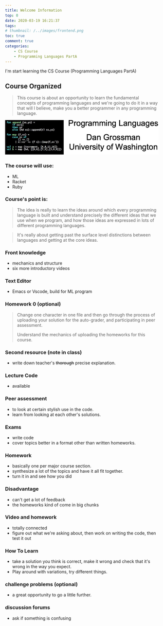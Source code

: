 ```yaml
---
title: Welcome Information
top: 0
date: 2020-03-19 16:21:37
tags:
# thumbnail: /../images/frontend.png
toc: true
comment: true
categories:
    - CS Course
    - Programming Languages PartA
---
```


I'm start learning the CS Course (Programming Languages PartA)

## Course Organized

> This course is about an opportunity to learn the fundamental concepts of programming languages and we're going to do it in a way that will I believe, make you a better programmer in any programming language.

<!-- more -->

![introduction](/../images/Programming-Languages-PartA/welcome1.png)

### The course will use:

-   ML
-   Racket
-   Ruby

### Course's point is:

> The idea is really to learn the ideas around which every programming language is built and understand precisely the different ideas that we use when we program, and how those ideas are expressed in lots of different programming languages.

> It's really about getting past the surface level distinctions between languages and getting at the core ideas.

### Front knowledge

-   mechanics and structure
-   six more introductory videos

### Text Editor

-   Emacs or Vscode, build for ML program

### Homework 0 (optional)

> Change one character in one file and then go through the process of uploading your solution for the auto-grader, and participating in peer assessment.
>
> Understand the mechanics of uploading the homeworks for this course.

### Second resource (note in class)

-   write down teacher's ~~thorough~~ precise explanation.

### Lecture Code

-   available

### Peer assessment

-   to look at certain stylish use in the code.
-   learn from looking at each other's solutions.

### Exams

-   write code
-   cover topics better in a format other than written homeworks.

### Homework

-   basically one per major course section.
-   synthesize a lot of the topics and have it all fit together.
-   turn it in and see how you did

### Disadvantage

-   can't get a lot of feedback
-   the homeworks kind of come in big chunks

### Video and homework

-   totally connected
-   figure out what we're asking about, then work on writing the code, then test it out

### How To Learn

-   take a solution you think is correct, make it wrong and check that it's wrong in the way you expect.
-   Play around with variations, try different things.

### challenge problems (optional)

-   a great opportunity to go a little further.

### discussion forums

-   ask if something is confusing
